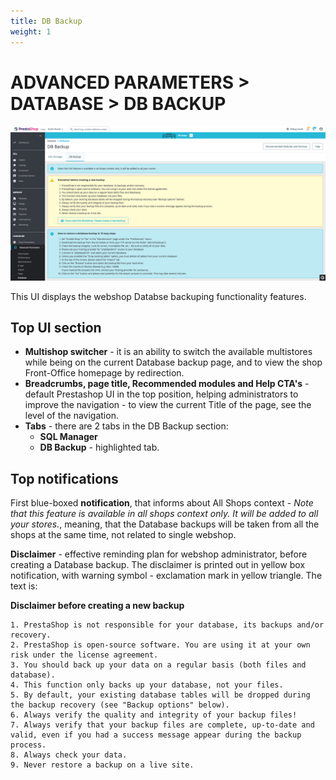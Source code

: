 ```yaml
---
title: DB Backup
weight: 1
---
```


# ADVANCED PARAMETERS > DATABASE > DB BACKUP

![Database Backup UI](static/img/configure-db-backup.png)

This UI displays the webshop Databse backuping functionality features.

## Top UI section

- **Multishop switcher** - it is an ability to switch the available multistores while being on the current Database backup page, and to view the shop Front-Office homepage by redirection.
- **Breadcrumbs, page title, Recommended modules and Help CTA's** - default Prestashop UI in the top position, helping administrators to improve the navigation - to view the current Title of the page, see the level of the navigation.
- **Tabs** - there are 2 tabs in the DB Backup section:
  - **SQL Manager**
  - **DB Backup** - highlighted tab.

## Top notifications

First blue-boxed **notification**, that informs about All Shops context - _Note that this feature is available in all shops context only. It will be added to all your stores._, meaning, that the Database backups will be taken from all the shops at the same time, not related to single webshop. 

**Disclaimer** - effective reminding plan for webshop administrator, before creating a Database backup. The disclaimer is printed out in yellow box notification, with warning symbol - exclamation mark in yellow triangle. The text is:

__Disclaimer before creating a new backup__

    1. PrestaShop is not responsible for your database, its backups and/or recovery.
    2. PrestaShop is open-source software. You are using it at your own risk under the license agreement.
    3. You should back up your data on a regular basis (both files and database).
    4. This function only backs up your database, not your files.
    5. By default, your existing database tables will be dropped during the backup recovery (see "Backup options" below).
    6. Always verify the quality and integrity of your backup files!
    7. Always verify that your backup files are complete, up-to-date and valid, even if you had a success message appear during the backup process.
    8. Always check your data.
    9. Never restore a backup on a live site.
